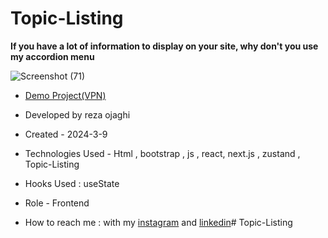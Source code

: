 # Topic-Listing
**If you have a lot of information to display on your site, why don't you use my accordion menu**

![Screenshot (71)](https://github.com/REZA-OJAGHI-DRO/BUGATTI-parallax-react-naxt.js-/assets/145910720/58f2ce25-f780-4975-af1a-9c65e6effdce)

- [Demo Project(VPN)](https://bugatti-parallax-react-naxt-git-efb0ac-rezas-projects-a378c585.vercel.app/)
 
- Developed by reza ojaghi

- Created - 2024-3-9

- Technologies Used - Html , bootstrap , js  , react, next.js , zustand , Topic-Listing 

- Hooks Used : useState 

- Role - Frontend

- How to reach me : with my [instagram](https://www.instagram.com/reza-ojaghi-dro) and [linkedin](https://www.linkedin.com/in/reza-ojaghi-428748280/)# Topic-Listing
